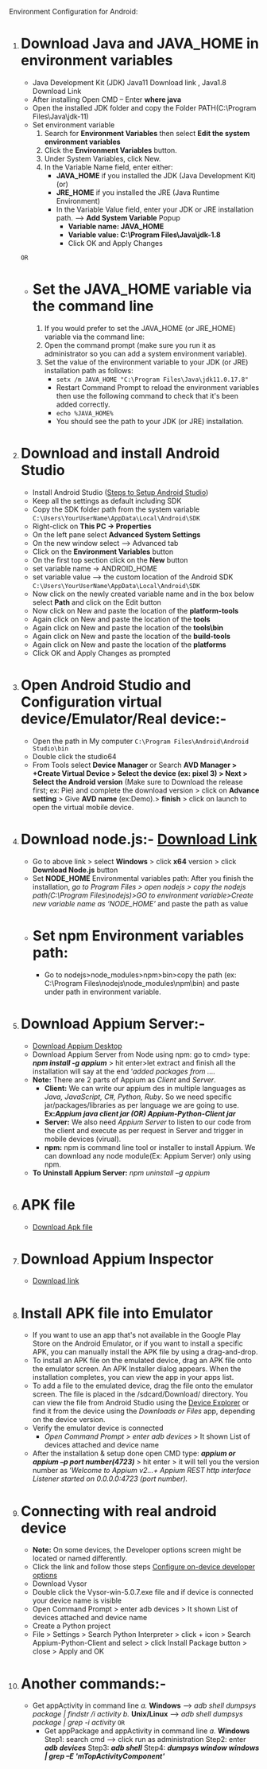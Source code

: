 Environment Configuration for Android:

1. # Download Java and JAVA_HOME in environment variables
    - Java Development Kit (JDK) Java11 Download link , Java1.8 Download Link 
    - After installing Open CMD – Enter **where java**
    - Open the installed JDK folder and copy the Folder PATH(C:\Program Files\Java\jdk-11) 
    - Set environment variable 
      1. Search for **Environment Variables** then select **Edit the system environment variables** 
      2. Click the **Environment Variables** button. 
      3. Under System Variables, click New. 
      4. In the Variable Name field, enter either: 
         - **JAVA_HOME** if you installed the JDK (Java Development Kit)
           (or)
         - **JRE_HOME** if you installed the JRE (Java Runtime Environment) 
         - In the Variable Value field, enter your JDK or JRE installation path. 
           --> **Add System Variable** Popup
             - **Variable name: JAVA_HOME**
             - **Variable value: C:\Program Files\Java\jdk-1.8**
             - Click OK and Apply Changes 

    ```OR```

    - # Set the JAVA_HOME variable via the command line 
       1. If you would prefer to set the JAVA_HOME (or JRE_HOME) variable via the command line: 
       2. Open the command prompt (make sure you run it as administrator so you can add a system environment variable). 
       3. Set the value of the environment variable to your JDK (or JRE) installation path as follows: 
          - ```setx /m JAVA_HOME "C:\Program Files\Java\jdk11.0.17.8"```
          - Restart Command Prompt to reload the environment variables then use the following command to check that it's been added correctly.  
          - ```echo %JAVA_HOME%```
          - You should see the path to your JDK (or JRE) installation.  

2. # Download and install Android Studio 
   - Install Android Studio ([Steps to Setup Android Studio](https://developer.android.com/studio/install#windows)) 
   - Keep all the settings as default including SDK 
   - Copy the SDK folder path from the system variable ```C:\Users\YourUserName\AppData\Local\Android\SDK```
   - Right-click on **This PC -> Properties** 
   - On the left pane select **Advanced System Settings**
   - On the new window select 
        --> Advanced tab 
   - Click on the **Environment Variables** button 
   - On the first top section click on the **New** button 
   - set variable name -> ANDROID_HOME 
   - set variable value 
        --> the custom location of the Android SDK ```C:\Users\YourUserName\AppData\Local\Android\SDK``` 
   - Now click on the newly created variable name and in the box below select **Path** and click on the Edit button 
   - Now click on New and paste the location of the **platform-tools** 
   - Again click on New and paste the location of the **tools**  
   - Again click on New and paste the location of the **tools\bin** 
   - Again click on New and paste the location of the **build-tools**
   - Again click on New and paste the location of the **platforms** 
   - Click OK and Apply Changes as prompted 

3. # Open Android Studio and Configuration virtual device/Emulator/Real device:-
   - Open the path in My computer ```C:\Program Files\Android\Android Studio\bin``` 
   - Double click the studio64 
   - From Tools select **Device Manager** or Search **AVD Manager > +Create Virtual Device > Select the device (ex: pixel 3) > Next > Select the Android version** (Make sure to Download the release first; ex: Pie) and complete the download version > click on **Advance setting** > Give **AVD name** (ex:Demo).> **finish** >  click on launch to open the virtual mobile device. 
   
4. # Download node.js:- [Download Link](https://nodejs.org/en/download/prebuilt-installer) 
   - Go to above link > select **Windows** > click **x64** version > click **Download Node.js** button 
   - Set **NODE_HOME** Environmental variables path: After you finish the installation, _go to Program Files > open nodejs > copy the nodejs path(C:\Program Files\nodejs)>GO to environment variable>Create new variable name as ‘NODE_HOME’_ and paste the path as value  
   - # Set npm Environment variables path:  
      -    Go to nodejs>node_modules>npm>bin>copy the path (ex: C:\Program Files\nodejs\node_modules\npm\bin) and paste under path in environment variable. 

5. # Download Appium Server:-
   - [Download Appium Desktop](https://github.com/appium/appium-desktop/releases) 
   - Download Appium Server from Node using npm: go to cmd> type: **_npm install -g appium_** > hit enter>let extract and finish all the installation will say at the end ‘_added packages from …._ 
   - **Note:** There are 2 parts of Appium as _Client_ and _Server_. 
       - **Client:** We can write our appium des in multiple languages as _Java, JavaScript, C#, Python, Ruby_. So we need specific jar/packages/libraries as per language we are going to use. **Ex:_Appium java client jar (OR) Appium-Python-Client jar_** 
       - **Server:** We also need _Appium Server_ to listen to our code from the client and execute as per request in Server and trigger in mobile devices (virual). 
       - **npm:** npm is command line tool or installer to install Appium. We can download any node module(Ex: Appium Server) only using npm. 
   - **To Uninstall Appium Server:** _npm uninstall –g appium_ 

6. # APK file
    - [Download Apk file](https://windows.apkpure.com/) 

7. # Download Appium Inspector 
    - [Download link](https://github.com/appium/appium-inspector/releases) 

8. # Install APK file into Emulator 
   - If you want to use an app that's not available in the Google Play Store on the Android Emulator, or if you want to install a specific APK, you can manually install the APK file by using a drag-and-drop. 
   - To install an APK file on the emulated device, drag an APK file onto the emulator screen. An APK Installer dialog appears. When the installation completes, you can view the app in your apps list. 
   - To add a file to the emulated device, drag the file onto the emulator screen. The file is placed in the /sdcard/Download/ directory. You can view the file from Android Studio using the [Device Explorer](https://developer.android.com/studio/debug/device-file-explorer) or find it from the device using the _Downloads or Files_ app, depending on the device version. 
   - Verify the emulator device is connected 
       - _Open Command Prompt > enter adb devices_ > It shown List of devices attached and device name
   - After the installation & setup done  open CMD type: **_appium or appium –p port number(4723)_** > hit enter > it will tell you the version number as ‘_Welcome to Appium v2…+ Appium REST http interface Listener started on 0.0.0.0:4723 (port number)._ 

9. # Connecting with real android device 
    - **Note:** On some devices, the Developer options screen might be located or named differently.
    - Click the  link and follow those steps [Configure on-device developer options](https://developer.android.com/studio/debug/dev-options#enable)
    - Download Vysor
    - Double click the Vysor-win-5.0.7.exe file and if device is connected your device name is visible 
    - Open Command Prompt > enter adb devices > It shown List of devices attached and device name 
    - Create a Python project 
    - File > Settings > Search Python Interpreter > click + icon > Search Appium-Python-Client and select > click Install Package button > close > Apply and OK 

10. # Another commands:- 
    - Get appActivity in command line 
       _a._ **Windows** --> _adb shell dumpsys package <packageName> | findstr /i activity_ 
       _b._ **Unix/Linux** --> _adb shell dumpsys package <packageName> | grep -i activity_ 
    ```OR```
      - Get appPackage and appActivity in command line 
         _a._ **Windows**
            Step1: search cmd --> click run as administration 
            Step2: enter _**adb devices**_ 
            Step3: _**adb shell**_ 
            Step4: _**dumpsys window windows | grep –E 'mTopActivityComponent'**_ 

 
